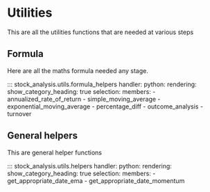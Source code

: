 # Utilities

This are all the utilities functions that are needed at various steps

## Formula

Here are all the maths formula needed any stage.

::: stock_analysis.utils.formula_helpers
    handler:
      python:
        rendering:
          show_category_heading: true
    selection:
      members:
        - annualized_rate_of_return
        - simple_moving_average
        - exponential_moving_average
        - percentage_diff
        - outcome_analysis
        - turnover

## General helpers

This are general helper functions

::: stock_analysis.utils.helpers
    handler:
      python:
        rendering:
          show_category_heading: true
    selection:
      members:
        - get_appropriate_date_ema
        - get_appropriate_date_momentum
